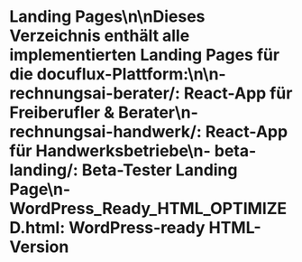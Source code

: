 # Landing Pages\n\nDieses Verzeichnis enthält alle implementierten Landing Pages für die docuflux-Plattform:\n\n- **rechnungsai-berater/**: React-App für Freiberufler & Berater\n- **rechnungsai-handwerk/**: React-App für Handwerksbetriebe\n- **beta-landing/**: Beta-Tester Landing Page\n- **WordPress_Ready_HTML_OPTIMIZED.html**: WordPress-ready HTML-Version
